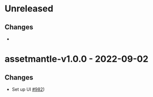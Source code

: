 # Unreleased

## Changes
- 

# assetmantle-v1.0.0 - 2022-09-02

## Changes
- Set up UI [\#982](https://github.com/forbole/big-dipper-2.0-cosmos/issues/982))
